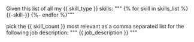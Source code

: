 Given this list of all my {{ skill_type }} skills:
"""
{% for skill in skills_list %}
{{-skill-}}
{%- endfor %}"""

pick the {{ skill_count }} most relevant as a comma separated list for the following job description:
"""
{{ job_description }}
"""
